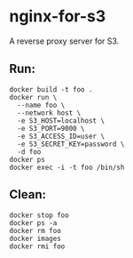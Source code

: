 # nginx-for-s3

A reverse proxy server for S3.

## Run:

```
docker build -t foo .
docker run \
  --name foo \
  --network host \
  -e S3_HOST=localhost \
  -e S3_PORT=9000 \
  -e S3_ACCESS_ID=user \
  -e S3_SECRET_KEY=password \
  -d foo
docker ps
docker exec -i -t foo /bin/sh
```

## Clean:

```
docker stop foo
docker ps -a
docker rm foo
docker images
docker rmi foo
```
